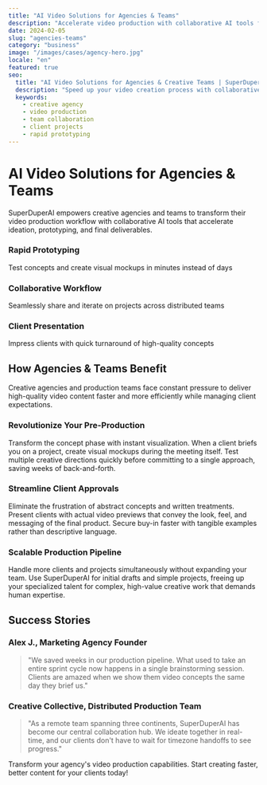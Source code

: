 ```yaml
---
title: "AI Video Solutions for Agencies & Teams"
description: "Accelerate video production with collaborative AI tools for rapid prototyping and client deliverables"
date: 2024-02-05
slug: "agencies-teams"
category: "business"
image: "/images/cases/agency-hero.jpg"
locale: "en"
featured: true
seo:
  title: "AI Video Solutions for Agencies & Creative Teams | SuperDuperAI"
  description: "Speed up your video creation process with collaborative AI tools that streamline prototyping and production for client projects"
  keywords:
    - creative agency
    - video production
    - team collaboration
    - client projects
    - rapid prototyping
---
```


# AI Video Solutions for Agencies & Teams

SuperDuperAI empowers creative agencies and teams to transform their video production workflow with collaborative AI tools that accelerate ideation, prototyping, and final deliverables.

### Rapid Prototyping

Test concepts and create visual mockups in minutes instead of days


  ### Collaborative Workflow

Seamlessly share and iterate on projects across distributed teams


  ### Client Presentation

Impress clients with quick turnaround of high-quality concepts




## How Agencies & Teams Benefit

Creative agencies and production teams face constant pressure to deliver high-quality video content faster and more efficiently while managing client expectations.

### Revolutionize Your Pre-Production

Transform the concept phase with instant visualization. When a client briefs you on a project, create visual mockups during the meeting itself. Test multiple creative directions quickly before committing to a single approach, saving weeks of back-and-forth.

### Streamline Client Approvals

Eliminate the frustration of abstract concepts and written treatments. Present clients with actual video previews that convey the look, feel, and messaging of the final product. Secure buy-in faster with tangible examples rather than descriptive language.

### Scalable Production Pipeline

Handle more clients and projects simultaneously without expanding your team. Use SuperDuperAI for initial drafts and simple projects, freeing up your specialized talent for complex, high-value creative work that demands human expertise.

## Success Stories

### Alex J., Marketing Agency Founder

> "We saved weeks in our production pipeline. What used to take an entire sprint cycle now happens in a single brainstorming session. Clients are amazed when we show them video concepts the same day they brief us."

### Creative Collective, Distributed Production Team

> "As a remote team spanning three continents, SuperDuperAI has become our central collaboration hub. We ideate together in real-time, and our clients don't have to wait for timezone handoffs to see progress."


  Transform your agency's video production capabilities. Start creating faster,
  better content for your clients today!

